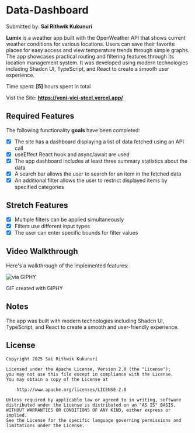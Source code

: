 # Data-Dashboard 
Submitted by: **Sai Rithwik Kukunuri**

**Lumix** is a weather app built with the OpenWeather API that shows current weather conditions for various locations. Users can save their favorite places for easy access and view temperature trends through simple graphs. The app showcases practical routing and filtering features through its location management system. It was developed using modern technologies including Shadcn UI, TypeScript, and React to create a smooth user experience.

Time spent: **[5]** hours spent in total

Vist the Site: **https://veni-vici-steel.vercel.app/**

## Required Features

The following functionality **goals** have been completed:

- [x] The site has a dashboard displaying a list of data fetched using an API call
- [x] useEffect React hook and async/await are used
- [x] The app dashboard includes at least three summary statistics about the data
- [x] A search bar allows the user to search for an item in the fetched data
- [x] An additional filter allows the user to restrict displayed items by specified categories

## Stretch Features
- [x] Multiple filters can be applied simultaneously
- [x] Filters use different input types
- [x] The user can enter specific bounds for filter values

## Video Walkthrough

Here's a walkthrough of the implemented features:

![via GIPHY](https://media2.giphy.com/media/v1.Y2lkPTc5MGI3NjExM2ZrdmgwYXU0ZjU1aDR3cXdyMnBpMzc3M3N2eTYxc3UycWR1bnExeCZlcD12MV9pbnRlcm5hbF9naWZfYnlfaWQmY3Q9Zw/zDNP2YsgO9Hrmooeew/giphy.gif)

GIF created with GIPHY

## Notes

The app was built with modern technologies including Shadcn UI, TypeScript, and React to create a smooth and user-friendly experience.

## License

    Copyright 2025 Sai Rithwik Kukunuri

    Licensed under the Apache License, Version 2.0 (the "License");
    you may not use this file except in compliance with the License.
    You may obtain a copy of the License at

        http://www.apache.org/licenses/LICENSE-2.0

    Unless required by applicable law or agreed to in writing, software
    distributed under the License is distributed on an "AS IS" BASIS,
    WITHOUT WARRANTIES OR CONDITIONS OF ANY KIND, either express or implied.
    See the License for the specific language governing permissions and
    limitations under the License.
